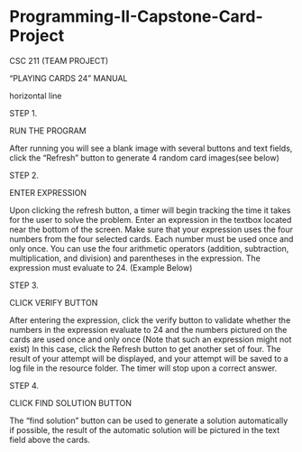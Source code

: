 # Programming-II-Capstone-Card-Project
CSC 211 (TEAM PROJECT) 

 “PLAYING CARDS 24”  MANUAL 

horizontal line 

STEP 1.  

RUN THE PROGRAM 

After running you will see a blank image with several buttons and text fields, click the “Refresh” button to generate 4 random card images(see below) 

STEP 2. 

ENTER EXPRESSION 

Upon clicking the refresh button, a timer will begin tracking the time it takes for the user to solve the problem. 
Enter an expression in the textbox located near the bottom of the screen. Make sure that your expression uses the four numbers from the four selected cards. 
Each number must be used once and only once. You can use the four arithmetic operators
(addition, subtraction, multiplication, and division) and parentheses in the expression. The expression must evaluate to 24. 
(Example Below) 

 

STEP 3. 

CLICK VERIFY BUTTON 

 After entering the expression, click the verify button to validate whether the numbers in the expression evaluate to 24 and the numbers pictured on the cards are used once and only once 
 (Note that such an expression might not exist) In this case, click the Refresh button to get another set of four. The result of your attempt will be displayed, 
 and your attempt will be saved to a log file in the resource folder. The timer will stop upon a correct answer. 

 

STEP 4. 

CLICK FIND SOLUTION BUTTON 

The “find solution” button can be used to generate a solution automatically if possible,
the result of the automatic solution will be pictured in the text field above the cards.  

  
